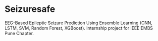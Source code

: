 # Seizuresafe
EEG-Based Epileptic Seizure Prediction Using Ensemble Learning (CNN, LSTM, SVM, Random Forest, XGBoost). Internship project for IEEE EMBS Pune Chapter.
